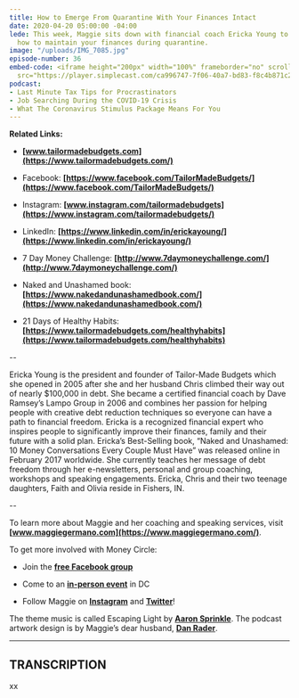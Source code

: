 ```yaml
---
title: How to Emerge From Quarantine With Your Finances Intact
date: 2020-04-20 05:00:00 -04:00
lede: This week, Maggie sits down with financial coach Ericka Young to talk about
  how to maintain your finances during quarantine.
image: "/uploads/IMG_7085.jpg"
episode-number: 36
embed-code: <iframe height="200px" width="100%" frameborder="no" scrolling="no" seamless
  src="https://player.simplecast.com/ca996747-7f06-40a7-bd83-f8c4b871c25a?dark=false"></iframe>
podcast:
- Last Minute Tax Tips for Procrastinators
- Job Searching During the COVID-19 Crisis
- What The Coronavirus Stimulus Package Means For You
---
```


**Related Links:**

* **[www.tailormadebudgets.com](https://www.tailormadebudgets.com/)**

* Facebook: **[https://www.facebook.com/TailorMadeBudgets/](https://www.facebook.com/TailorMadeBudgets/)**

* Instagram: **[www.instagram.com/tailormadebudgets](https://www.instagram.com/tailormadebudgets/)**

* LinkedIn: **[https://www.linkedin.com/in/erickayoung/](https://www.linkedin.com/in/erickayoung/)**

* 7 Day Money Challenge: **[http://www.7daymoneychallenge.com/](http://www.7daymoneychallenge.com/)**

* Naked and Unashamed book: **[https://www.nakedandunashamedbook.com/](https://www.nakedandunashamedbook.com/)**

* 21 Days of Healthy Habits: **[https://www.tailormadebudgets.com/healthyhabits](https://www.tailormadebudgets.com/healthyhabits)**

--

Ericka Young is the president and founder of Tailor-Made Budgets which she opened in 2005 after she and her husband Chris climbed their way out of nearly $100,000 in debt. She became a certified financial coach by Dave Ramsey’s Lampo Group in 2006 and combines her passion for helping people with creative debt reduction techniques so everyone can have a path to financial freedom. Ericka is a recognized financial expert who inspires people to significantly improve their finances, family and their future with a solid plan. Ericka’s Best-Selling book, “Naked and Unashamed: 10 Money Conversations Every Couple Must Have” was released online in February 2017 worldwide. She currently teaches her message of debt freedom through her e-newsletters, personal and group coaching, workshops and speaking engagements. Ericka, Chris and their two teenage daughters, Faith and Olivia reside in Fishers, IN.

--

To learn more about Maggie and her coaching and speaking services, visit **[www.maggiegermano.com](https://www.maggiegermano.com/)**.

To get more involved with Money Circle:

* Join the **[free Facebook group](https://www.facebook.com/groups/MoneyCircleGroup)**

* Come to an **[in-person event](https://www.maggiegermano.com/moneycircle/)** in DC

* Follow Maggie on **[Instagram](https://dashboard.simplecast.com/episodes/www.instagram.com/maggiegermano)** and **[Twitter](https://dashboard.simplecast.com/episodes/www.twitter.com/maggiegermano)**!

The theme music is called Escaping Light by **[Aaron Sprinkle](http://aaronsprinklemusic.com/)**. The podcast artwork design is by Maggie’s dear husband, **[Dan Rader](https://danrdesign.com/)**.

---

## TRANSCRIPTION

xx